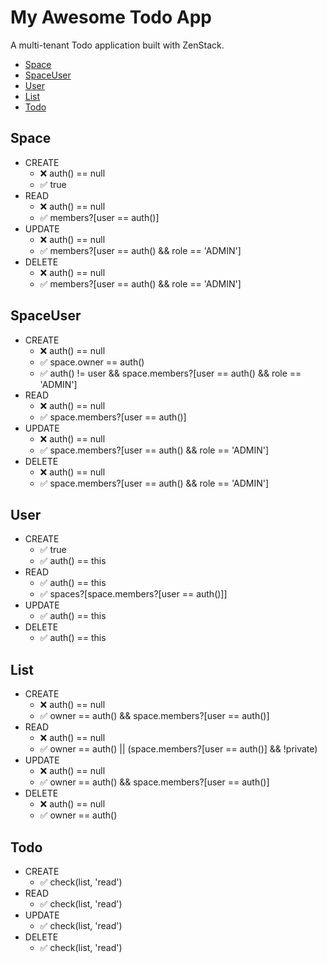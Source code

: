 # My Awesome Todo App
    
A multi-tenant Todo application built with ZenStack.
    
- [Space](#Space)
- [SpaceUser](#SpaceUser)
- [User](#User)
- [List](#List)
- [Todo](#Todo)
    
## Space

- CREATE
  - ❌ auth() == null
  - ✅ true
- READ
  - ❌ auth() == null
  - ✅ members?[user == auth()]
- UPDATE
  - ❌ auth() == null
  - ✅ members?[user == auth() && role == 'ADMIN']
- DELETE
  - ❌ auth() == null
  - ✅ members?[user == auth() && role == 'ADMIN']

## SpaceUser

- CREATE
  - ❌ auth() == null
  - ✅ space.owner == auth()
  - ✅ auth() != user && space.members?[user == auth() && role == 'ADMIN']
- READ
  - ❌ auth() == null
  - ✅ space.members?[user == auth()]
- UPDATE
  - ❌ auth() == null
  - ✅ space.members?[user == auth() && role == 'ADMIN']
- DELETE
  - ❌ auth() == null
  - ✅ space.members?[user == auth() && role == 'ADMIN']

## User

- CREATE
  - ✅ true
  - ✅ auth() == this
- READ
  - ✅ auth() == this
  - ✅ spaces?[space.members?[user == auth()]]
- UPDATE
  - ✅ auth() == this
- DELETE
  - ✅ auth() == this

## List

- CREATE
  - ❌ auth() == null
  - ✅ owner == auth() && space.members?[user == auth()]
- READ
  - ❌ auth() == null
  - ✅ owner == auth() || (space.members?[user == auth()] && !private)
- UPDATE
  - ❌ auth() == null
  - ✅ owner == auth() && space.members?[user == auth()]
- DELETE
  - ❌ auth() == null
  - ✅ owner == auth()

## Todo

- CREATE
  - ✅ check(list, 'read')
- READ
  - ✅ check(list, 'read')
- UPDATE
  - ✅ check(list, 'read')
- DELETE
  - ✅ check(list, 'read')
    